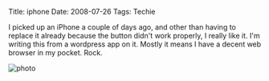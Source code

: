 Title: iphone
Date: 2008-07-26
Tags: Techie

I picked up an iPhone a couple of days ago, and other than having to replace it already because the button didn't work properly, I really like it. I'm writing this from a wordpress app on it.
Mostly it means I have a decent web browser in my pocket. Rock.

![photo](http://www.tenshu.net/wp-content/uploads/2008/07/p-480-320-f5478f98-f8bc-4bc3-bee7-f53cddbd02e7.jpeg)
